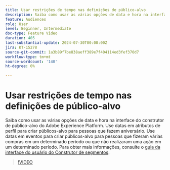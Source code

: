 ```yaml
---
title: Usar restrições de tempo nas definições de público-alvo
description: Saiba como usar as várias opções de data e hora na interface do construtor de público-alvo do Adobe Experience Platform. Use datas em atributos de perfil para criar públicos-alvo para pessoas que fazem aniversário. Use datas em eventos para criar públicos-alvo para pessoas que fizeram várias compras em um determinado período ou que não realizaram uma ação em um determinado período.
feature: Audiences
role: User
level: Beginner, Intermediate
doc-type: Feature Video
duration: 405
last-substantial-update: 2024-07-30T00:00:00Z
jira: KT-15278
source-git-commit: 1a3b89f7be838aeff389e7f404114ed3fef370d7
workflow-type: tm+mt
source-wordcount: '140'
ht-degree: 0%

---
```



# Usar restrições de tempo nas definições de público-alvo

Saiba como usar as várias opções de data e hora na interface do construtor de público-alvo do Adobe Experience Platform. Use datas em atributos de perfil para criar públicos-alvo para pessoas que fazem aniversário. Use datas em eventos para criar públicos-alvo para pessoas que fizeram várias compras em um determinado período ou que não realizaram uma ação em um determinado período. Para obter mais informações, consulte o [guia da interface do usuário do Construtor de segmentos](https://experienceleague.adobe.com/en/docs/experience-platform/segmentation/ui/segment-builder).

>[!VIDEO](https://video.tv.adobe.com/v/3432259/?learn=on)
